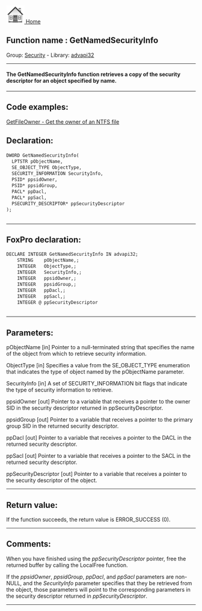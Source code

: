 [<img src="../../images/home.png"> Home ](https://github.com/VFPX/Win32API)  

## Function name : GetNamedSecurityInfo
Group: [Security](../../functions_group.md#Security)  -  Library: [advapi32](../../Libraries.md#advapi32)  
***  


#### The GetNamedSecurityInfo function retrieves a copy of the security descriptor for an object specified by name.
***  


## Code examples:
[GetFileOwner - Get the owner of an NTFS file](../../samples/sample_433.md)  

## Declaration:
```foxpro  
DWORD GetNamedSecurityInfo(
  LPTSTR pObjectName,
  SE_OBJECT_TYPE ObjectType,
  SECURITY_INFORMATION SecurityInfo,
  PSID* ppsidOwner,
  PSID* ppsidGroup,
  PACL* ppDacl,
  PACL* ppSacl,
  PSECURITY_DESCRIPTOR* ppSecurityDescriptor
);
  
```  
***  


## FoxPro declaration:
```foxpro  
DECLARE INTEGER GetNamedSecurityInfo IN advapi32;
	STRING    pObjectName,;
	INTEGER   ObjectType,;
	INTEGER   SecurityInfo,;
	INTEGER   ppsidOwner,;
	INTEGER   ppsidGroup,;
	INTEGER   ppDacl,;
	INTEGER   ppSacl,;
	INTEGER @ ppSecurityDescriptor
  
```  
***  


## Parameters:
pObjectName 
[in] Pointer to a null-terminated string that specifies the name of the object from which to retrieve security information.

ObjectType 
[in] Specifies a value from the SE_OBJECT_TYPE enumeration that indicates the type of object named by the pObjectName parameter. 

SecurityInfo 
[in] A set of SECURITY_INFORMATION bit flags that indicate the type of security information to retrieve.

ppsidOwner 
[out] Pointer to a variable that receives a pointer to the owner SID in the security descriptor returned in ppSecurityDescriptor.

ppsidGroup 
[out] Pointer to a variable that receives a pointer to the primary group SID in the returned security descriptor.

ppDacl 
[out] Pointer to a variable that receives a pointer to the DACL in the returned security descriptor.

ppSacl 
[out] Pointer to a variable that receives a pointer to the SACL in the returned security descriptor.

ppSecurityDescriptor 
[out] Pointer to a variable that receives a pointer to the security descriptor of the object.  
***  


## Return value:
If the function succeeds, the return value is ERROR_SUCCESS (0).  
***  


## Comments:
When you have finished using the <Em>ppSecurityDescriptor</Em> pointer, free the returned buffer by calling the LocalFree function.   
  
If the <Em>ppsidOwner</Em>, <Em>ppsidGroup</Em>, <Em>ppDacl</Em>, and <Em>ppSacl</Em> parameters are non-NULL, and the <Em>SecurityInfo</Em> parameter specifies that they be retrieved from the object, those parameters will point to the corresponding parameters in the security descriptor returned in <Em>ppSecurityDescriptor</Em>.  
  
***  

